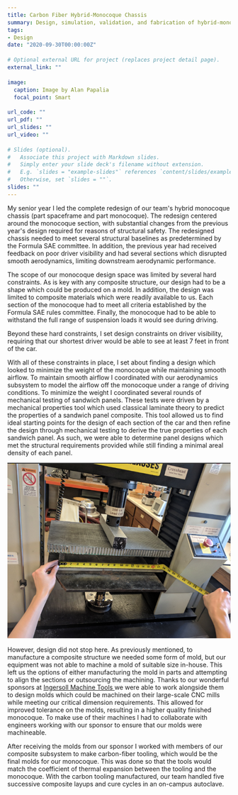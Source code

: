 ```yaml
---
title: Carbon Fiber Hybrid-Monocoque Chassis
summary: Design, simulation, validation, and fabrication of hybrid-monocoque chassis
tags:
- Design
date: "2020-09-30T00:00:00Z"

# Optional external URL for project (replaces project detail page).
external_link: ""

image:
  caption: Image by Alan Papalia
  focal_point: Smart

url_code: ""
url_pdf: ""
url_slides: ""
url_video: ""

# Slides (optional).
#   Associate this project with Markdown slides.
#   Simply enter your slide deck's filename without extension.
#   E.g. `slides = "example-slides"` references `content/slides/example-slides.md`.
#   Otherwise, set `slides = ""`.
slides: ""
---
```


My senior year I led the complete redesign of our team's hybrid monocoque chassis (part spaceframe and part monocoque). The redesign centered around the monocoque section, with substantial changes from the previous year's design required for reasons of structural safety. The redesigned chassis needed to meet several structural baselines as predetermined by the Formula SAE committee. In addition, the previous year had received feedback on poor driver visibility and had several sections which disrupted smooth aerodynamics, limiting downstream aerodynamic performance.

The scope of our monocoque design space was limited by several hard constraints.
As is key with any composite structure, our design had to be a shape which could
be produced on a mold. In addition, the design was limited to composite
materials which were readily available to us. Each section of the
monocoque had to meet all criteria established by the Formula SAE rules
committee. Finally, the monocoque had to be able to withstand the full range of suspension loads it would see during driving.

Beyond these hard constraints, I set design constraints on driver
visibility, requiring that our shortest driver would be able to see at least 7
feet in front of the car.

With all of these constraints in place, I set about finding a design which
looked to minimize the weight of the monocoque while maintaining smooth airflow.
To maintain smooth airflow I coordinated with our aerodynamics subsystem to
model the airflow off the monocoque under a range of driving conditions. To
minimize the weight I coordinated several rounds of mechanical testing of
sandwich panels. These tests were driven by a mechanical properties tool which
used classical laminate theory to predict the properties of a sandwich panel
composite. This tool allowed us to find ideal starting points for the design of
each section of the car and then refine the design through mechanical testing to
derive the true properties of each sandwich panel. As such, we were able to
determine panel designs which met the structural requirements provided while
still finding a minimal areal density of each panel.

![Panel Testing](panel_testing.png)

However, design did not stop here. As previously mentioned, to manufacture a
composite structure we needed some form of mold, but our equipment was not able
to machine a mold of suitable size in-house. This left us the options of either
manufacturing the mold in parts and attempting to align the sections or
outsourcing the machining. Thanks to our wonderful sponsors at <a href =
"https://en.machinetools.camozzi.com/who/ingersoll-machine-tools.kl"> Ingersoll
Machine Tools </a> we were able to work alongside them to design molds which
could be machined on their large-scale CNC mills while meeting our critical
dimension requirements. This allowed for improved tolerance on the molds,
resulting in a higher quality finished monocoque. To make use of their machines
I had to collaborate with engineers working with our sponsor to ensure that our
molds were machineable.

After receiving the molds from our sponsor I worked with members of our
composite subsystem to make carbon-fiber tooling, which would be the final molds
for our monocoque. This was done so that the tools would match the coefficient
of thermal expansion between the tooling and the monocoque. With the carbon
tooling manufactured, our team handled five successive composite layups and cure
cycles in an on-campus autoclave.
